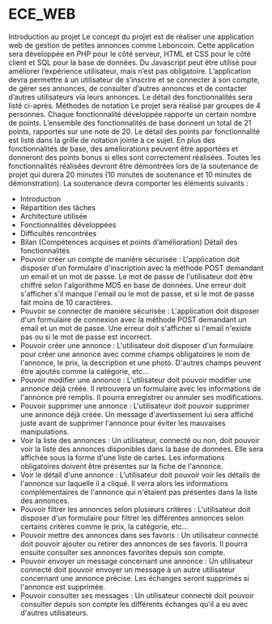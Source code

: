 # ECE_WEB
Introduction au projet
Le concept du projet est de réaliser une application web de gestion de petites
annonces comme Leboncoin. Cette application sera développée en PHP pour le
côté serveur, HTML et CSS pour le côté client et SQL pour la base de données. Du
Javascript peut être utilisé pour améliorer l’expérience utilisateur, mais n’est pas
obligatoire. L’application devra permettre à un utilisateur de s’inscrire et se
connecter à son compte, de gérer ses annonces, de consulter d’autres annonces
et de contacter d’autres utilisateurs via leurs annonces. Le détail des
fonctionnalités sera listé ci-après.
Méthodes de notation
Le projet sera réalisé par groupes de 4 personnes. Chaque fonctionnalité
développée rapporte un certain nombre de points. L’ensemble des fonctionnalités
de base donnent un total de 21 points, rapportés sur une note de 20. Le détail des
points par fonctionnalité est listé dans la grille de notation jointe à ce sujet. En
plus des fonctionnalités de base, des améliorations peuvent être apportées et
donneront des points bonus si elles sont correctement réalisées. Toutes les
fonctionnalités réalisées devront être démontrées lors de la soutenance de projet
qui durera 20 minutes (10 minutes de soutenance et 10 minutes de
démonstration).
La soutenance devra comporter les éléments suivants :
- Introduction
- Répartition des tâches
- Architecture utilisée
- Fonctionnalités développées
- Difficultés rencontrées
- Bilan (Compétences acquises et points d’amélioration)
  Détail des fonctionnalités
- Pouvoir créer un compte de manière sécurisée : L'application doit
  disposer d'un formulaire d'inscription avec la méthode POST demandant
  un email et un mot de passe. Le mot de passe de l'utilisateur doit être
  chiffré selon l'algorithme MD5 en base de données. Une erreur doit
  s'afficher s'il manque l'email ou le mot de passe, et si le mot de passe fait
  moins de 10 caractères.
- Pouvoir se connecter de manière sécurisée : L'application doit disposer
  d'un formulaire de connexion avec la méthode POST demandant un email
  et un mot de passe. Une erreur doit s'afficher si l'email n'existe pas ou si le
  mot de passe est incorrect.
- Pouvoir créer une annonce : L'utilisateur doit disposer d'un formulaire
  pour créer une annonce avec comme champs obligatoires le nom de
  l'annonce, le prix, la description et une photo. D'autres champs peuvent
  être ajoutés comme la catégorie, etc…
- Pouvoir modifier une annonce : L'utilisateur doit pouvoir modifier une
  annonce déjà créée. Il retrouvera un formulaire avec les informations de
  l'annonce pré remplis. Il pourra enregistrer ou annuler ses modifications.
- Pouvoir supprimer une annonce : L'utilisateur doit pouvoir supprimer une
  annonce déjà créée. Un message d'avertissement lui sera affiché juste
  avant de supprimer l'annonce pour éviter les mauvaises manipulations.
- Voir la liste des annonces : Un utilisateur, connecté ou non, doit pouvoir
  voir la liste des annonces disponibles dans la base de données. Elle sera
  affichée sous la forme d'une liste de cartes. Les informations obligatoires
  doivent être présentes sur la fiche de l'annonce.
- Voir le détail d'une annonce : L'utilisateur doit pouvoir voir les détails de
  l'annonce sur laquelle il a cliqué. Il verra alors les informations
  complémentaires de l'annonce qui n'étaient pas présentes dans la liste des
  annonces.
- Pouvoir filtrer les annonces selon plusieurs critères : L'utilisateur doit
  disposer d'un formulaire pour filtrer les différentes annonces selon certains
  critères comme le prix, la catégorie, etc…
- Pouvoir mettre des annonces dans ses favoris : Un utilisateur connecté
  doit pouvoir ajouter ou retirer des annonces de ses favoris. Il pourra ensuite
  consulter ses annonces favorites depuis son compte.
- Pouvoir envoyer un message concernant une annonce : Un utilisateur
  connecté doit pouvoir envoyer un message à un autre utilisateur
  concernant une annonce précise. Les échanges seront supprimés si
  l'annonce est supprimée.
- Pouvoir consulter ses messages : Un utilisateur connecté doit pouvoir
  consulter depuis son compte les différents échanges qu'il a eu avec
  d'autres utilisateurs.